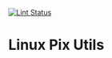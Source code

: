 [![Lint Status](https://github.com/tomba/pixutils/actions/workflows/pylint.yml/badge.svg)](https://github.com/tomba/pixutils/actions/workflows/pylint.yml)

# Linux Pix Utils
